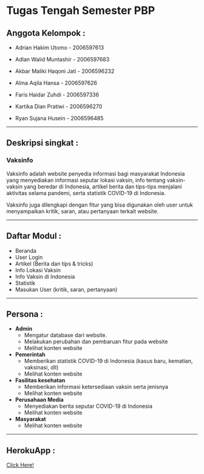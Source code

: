 # Tugas Tengah Semester PBP

## Anggota Kelompok :

- Adrian Hakim Utomo - 2006597613

- Adlan Walid Muntashir - 2006597683

- Akbar Maliki Haqoni Jati - 2006596232

- Alma Aqila Hansa - 2006597626

- Faris Haidar Zuhdi - 2006597336

- Kartika Dian Pratiwi - 2006596270

- Ryan Sujana Husein - 2006596485

---

## Deskripsi singkat :
### **Vaksinfo**

Vaksinfo adalah website penyedia informasi bagi masyarakat Indonesia yang menyediakan informasi seputar lokasi vaksin, info tentang vaksin-vaksin yang beredar di Indonesia, artikel berita dan tips-tips menjalani aktivitas selama pandemi, serta statistik COVID-19 di Indonesia.

Vaksinfo juga dilengkapi dengan fitur yang bisa digunakan oleh user untuk menyampaikan kritik, saran, atau pertanyaan terkait website.

---

## Daftar Modul :
- Beranda
- User Login
- Artikel (Berita dan tips & tricks)
- Info Lokasi Vaksin
- Info Vaksin di Indonesia
- Statistik
- Masukan User (kritik, saran, pertanyaan)
---
## Persona :
- **Admin**
    - Mengatur database dari website.
    - Melakukan perubahan dan pembaruan fitur pada website
    - Melihat konten website
- **Pemerintah**
    - Memberikan statistik COVID-19 di Indonesia (kasus baru, kematian, vaksinasi, dll)
    - Melihat konten website
- **Fasilitas kesehatan**
    - Memberikan informasi ketersediaan vaksin serta jenisnya
    - Melihat konten website
- **Perusahaan Media**
    - Menyediakan berita seputar COVID-19 di Indonesia
    - Melihat konten website
- **Masyarakat**
    - Melihat konten website
---
## HerokuApp :
[Click Here!](https://dashboard.heroku.com/apps/vaksinfo)
